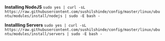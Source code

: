 
**Installing NodeJS**
`
sudo yes | curl -sL https://raw.githubusercontent.com/sushilshinde/config/master/linux/ubuntu/modules/install/nodejs | sudo -E bash -
`

**Installling Servers**
`
sudo yes | curl -sL https://raw.githubusercontent.com/sushilshinde/config/master/linux/ubuntu/modules/install/servers | sudo -E bash -
`
